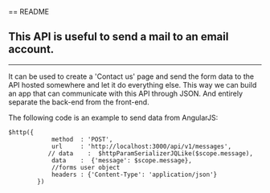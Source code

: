 == README

## This API is useful to send a mail to an email account.

***

It can be used to create a 'Contact us' page and send the form data to the API hosted somewhere and let it do everything else. This way we can build an app that can communicate with this API through JSON. And entirely separate the back-end from the front-end.

The following code is an example to send data from AngularJS:

```angularjS
$http({
            method  : 'POST',
            url     : 'http://localhost:3000/api/v1/messages',
           // data    :  $httpParamSerializerJQLike($scope.message),
            data    :  {'message': $scope.message},
            //forms user object
            headers : {'Content-Type': 'application/json'}
        })
```




